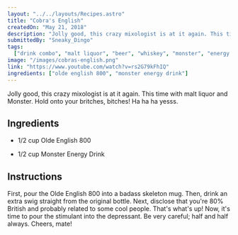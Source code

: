 ```yaml
---
layout: "../../layouts/Recipes.astro"
title: "Cobra's English"
createdOn: "May 21, 2018"
description: "Jolly good, this crazy mixologist is at it again. This time with malt liquor and Monster. Hold onto your britches, bitches!!"
submittedBy: "Sneaky_Dingo"
tags:
  ["drink combo", "malt liquor", "beer", "whiskey", "monster", "energy drink"]
image: "/images/cobras-english.png"
link: "https://www.youtube.com/watch?v=rs2G79kFhIQ"
ingredients: ["olde english 800", "monster energy drink"]
---
```


Jolly good, this crazy mixologist is at it again. This time with malt liquor and Monster. Hold onto your britches, bitches! Ha ha ha yesss.

## Ingredients

- 1/2 cup Olde English 800

- 1/2 cup Monster Energy Drink

## Instructions

First, pour the Olde English 800 into a badass skeleton mug. Then, drink an extra swig straight from the original bottle. Next, disclose that you're 80% British and probably related to some cool people. That's what's up! Now, it's time to pour the stimulant into the depressant. Be very careful; half and half always. Cheers, mate!
